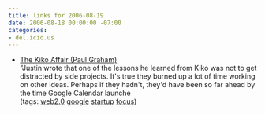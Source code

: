 ```yaml
---
title: links for 2006-08-19
date: 2006-08-18 00:00:00 -07:00
categories:
- del.icio.us
---
```


<ul class="delicious">
	<li>
		<div class="delicious-link"><a href="http://paulgraham.infogami.com/blog/kiko">The Kiko Affair (Paul Graham)</a></div>
		<div class="delicious-extended">"Justin wrote that one of the lessons he learned from Kiko was not to get distracted by side projects. It's true they burned up a lot of time working on other ideas. Perhaps if they hadn't, they'd have been so far ahead by the time Google Calendar launche</div>
		<div class="delicious-tags">(tags: <a href="http://del.icio.us/torrez/web2.0">web2.0</a> <a href="http://del.icio.us/torrez/google">google</a> <a href="http://del.icio.us/torrez/startup">startup</a> <a href="http://del.icio.us/torrez/focus">focus</a>)</div>
	</li>
</ul>
